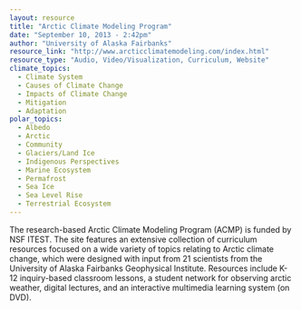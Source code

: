 ```yaml
---
layout: resource
title: "Arctic Climate Modeling Program"
date: "September 10, 2013 - 2:42pm"
author: "University of Alaska Fairbanks"
resource_link: "http://www.arcticclimatemodeling.com/index.html"
resource_type: "Audio, Video/Visualization, Curriculum, Website"
climate_topics:
  - Climate System
  - Causes of Climate Change
  - Impacts of Climate Change
  - Mitigation
  - Adaptation
polar_topics:
  - Albedo
  - Arctic
  - Community
  - Glaciers/Land Ice
  - Indigenous Perspectives
  - Marine Ecosystem
  - Permafrost
  - Sea Ice
  - Sea Level Rise
  - Terrestrial Ecosystem
---
```


The research-based Arctic Climate Modeling Program (ACMP) is funded by NSF ITEST. The site features an extensive collection of curriculum resources focused on a wide variety of topics relating to Arctic climate change, which were designed with input from 21 scientists from the University of Alaska Fairbanks Geophysical Institute. Resources include K-12 inquiry-based classroom lessons, a student network for observing arctic weather, digital lectures, and an interactive multimedia learning system (on DVD).
